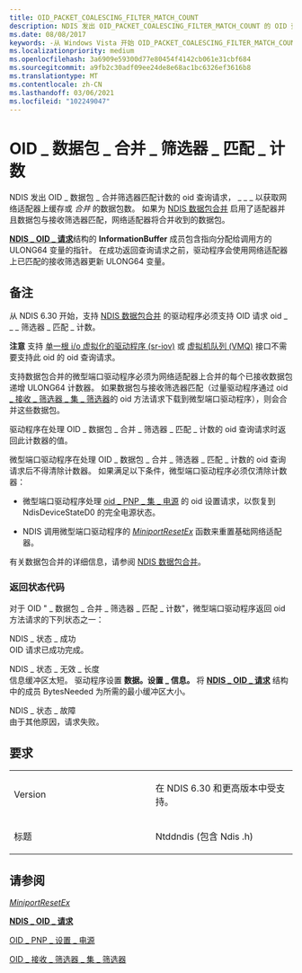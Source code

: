 ```yaml
---
title: OID_PACKET_COALESCING_FILTER_MATCH_COUNT
description: NDIS 发出 OID_PACKET_COALESCING_FILTER_MATCH_COUNT 的 OID 查询请求，以获取网络适配器上缓存或合并的数据包数。
ms.date: 08/08/2017
keywords: -从 Windows Vista 开始 OID_PACKET_COALESCING_FILTER_MATCH_COUNT 的网络驱动程序
ms.localizationpriority: medium
ms.openlocfilehash: 3a6909e59300d77e80454f4142cb061e31cbf684
ms.sourcegitcommit: a9fb2c30adf09ee24de8e68ac1bc6326ef3616b8
ms.translationtype: MT
ms.contentlocale: zh-CN
ms.lasthandoff: 03/06/2021
ms.locfileid: "102249047"
---
```

# <a name="oid_packet_coalescing_filter_match_count"></a>OID \_ 数据包 \_ 合并 \_ 筛选器 \_ 匹配 \_ 计数


NDIS 发出 OID \_ 数据包 \_ 合并筛选器匹配计数的 oid 查询请求， \_ \_ \_ 以获取网络适配器上缓存或 *合并* 的数据包数。 如果为 [NDIS 数据包合并](./ndis-packet-coalescing.md) 启用了适配器并且数据包与接收筛选器匹配，网络适配器将合并收到的数据包。

[**NDIS \_ OID \_ 请求**](/windows-hardware/drivers/ddi/oidrequest/ns-oidrequest-ndis_oid_request)结构的 **InformationBuffer** 成员包含指向分配给调用方的 ULONG64 变量的指针。 在成功返回查询请求之前，驱动程序会使用网络适配器上已匹配的接收筛选器更新 ULONG64 变量。

<a name="remarks"></a>备注
-------

从 NDIS 6.30 开始，支持 [NDIS 数据包合并](./ndis-packet-coalescing.md) 的驱动程序必须支持 OID 请求 oid \_ \_ \_ 筛选器 \_ 匹配 \_ 计数。

**注意**  支持 [单一根 i/o 虚拟化的驱动程序 (sr-iov)](./single-root-i-o-virtualization--sr-iov-.md) 或 [虚拟机队列 (VMQ)](./virtual-machine-queue--vmq--in-ndis-6-20.md) 接口不需要支持此 oid 的 oid 查询请求。

 

支持数据包合并的微型端口驱动程序必须为网络适配器上合并的每个已接收数据包递增 ULONG64 计数器。 如果数据包与接收筛选器匹配（过量驱动程序通过 oid [ \_ 接收 \_ 筛选器 \_ 集 \_ 筛选器](oid-receive-filter-set-filter.md)的 oid 方法请求下载到微型端口驱动程序），则会合并这些数据包。

驱动程序在处理 OID \_ 数据包 \_ 合并 \_ 筛选器 \_ 匹配 \_ 计数的 oid 查询请求时返回此计数器的值。

微型端口驱动程序在处理 OID \_ 数据包 \_ 合并 \_ 筛选器 \_ 匹配 \_ 计数的 oid 查询请求后不得清除计数器。 如果满足以下条件，微型端口驱动程序必须仅清除计数器：

-   微型端口驱动程序处理 [oid \_ PNP \_ 集 \_ 电源](oid-pnp-set-power.md) 的 oid 设置请求，以恢复到 NdisDeviceStateD0 的完全电源状态。

-   NDIS 调用微型端口驱动程序的 [*MiniportResetEx*](/windows-hardware/drivers/ddi/ndis/nc-ndis-miniport_reset) 函数来重置基础网络适配器。

有关数据包合并的详细信息，请参阅 [NDIS 数据包合并](/windows-hardware/drivers/ddi/_netvista/)。

### <a name="return-status-codes"></a>返回状态代码

对于 OID " \_ 数据包 \_ 合并 \_ 筛选器 \_ 匹配 \_ 计数"，微型端口驱动程序返回 oid 方法请求的下列状态之一：

<a href="" id="ndis-status-success"></a>NDIS \_ 状态 \_ 成功  
OID 请求已成功完成。

<a href="" id="ndis-status-invalid-length"></a>NDIS \_ 状态 \_ 无效 \_ 长度  
信息缓冲区太短。 驱动程序设置 **数据。设置 \_ 信息。** 将 [**NDIS \_ OID \_ 请求**](/windows-hardware/drivers/ddi/oidrequest/ns-oidrequest-ndis_oid_request) 结构中的成员 BytesNeeded 为所需的最小缓冲区大小。

<a href="" id="ndis-status-failure"></a>NDIS \_ 状态 \_ 故障  
由于其他原因，请求失败。

<a name="requirements"></a>要求
------------

<table>
<colgroup>
<col width="50%" />
<col width="50%" />
</colgroup>
<tbody>
<tr class="odd">
<td><p>Version</p></td>
<td><p>在 NDIS 6.30 和更高版本中受支持。</p></td>
</tr>
<tr class="even">
<td><p>标题</p></td>
<td>Ntddndis (包含 Ndis .h) </td>
</tr>
</tbody>
</table>

## <a name="see-also"></a>请参阅


[*MiniportResetEx*](/windows-hardware/drivers/ddi/ndis/nc-ndis-miniport_reset)

[**NDIS \_ OID \_ 请求**](/windows-hardware/drivers/ddi/oidrequest/ns-oidrequest-ndis_oid_request)

[OID \_ PNP \_ 设置 \_ 电源](oid-pnp-set-power.md)

[OID \_ 接收 \_ 筛选器 \_ 集 \_ 筛选器](oid-receive-filter-set-filter.md)

 

